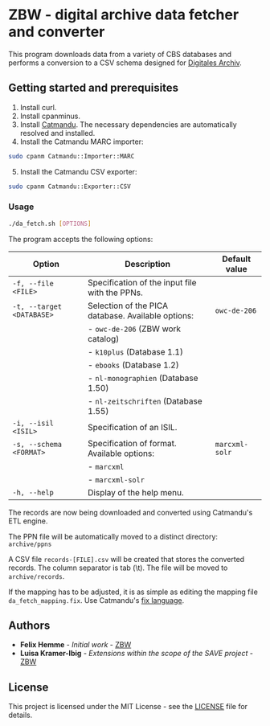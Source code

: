 # ZBW - digital archive data fetcher and converter

This program downloads data from a variety of CBS databases and performs a conversion to a CSV schema designed for [Digitales Archiv](https://zbw.eu/econis-archiv/).

## Getting started and prerequisites

1. Install curl.
2. Install cpanminus.
3. Install [Catmandu](http://librecat.org/Catmandu/#installation). The necessary dependencies are automatically resolved and installed.
4. Install the Catmandu MARC importer:

```bash
sudo cpanm Catmandu::Importer::MARC
```

5. Install the Catmandu CSV exporter:

```bash
sudo cpanm Catmandu::Exporter::CSV
```

### Usage

```bash
./da_fetch.sh [OPTIONS]
```

The program accepts the following options:

| Option                      | Description                                             | Default value           |
|-----------------------------|---------------------------------------------------------|-------------------------|
| `-f, --file <FILE>`        | Specification of the input file with the PPNs.          |                         |
| `-t, --target <DATABASE>`   | Selection of the PICA database. Available options:      | `owc-de-206`            |
|                             | - `owc-de-206` (ZBW work catalog)                       |                         |
|                             | - `k10plus` (Database 1.1)                              |                         |
|                             | - `ebooks` (Database 1.2)                               |                         |
|                             | - `nl-monographien` (Database 1.50)                     |                         |
|                             | - `nl-zeitschriften` (Database 1.55)                    |                         |
| `-i, --isil <ISIL>`         | Specification of an ISIL.                               |                         |
| `-s, --schema <FORMAT>`     | Specification of format. Available options:             | `marcxml-solr`          |
|                             | - `marcxml`                                             |                         |
|                             | - `marcxml-solr`                                        |                         |
| `-h, --help`                | Display of the help menu.                               |                         |

The records are now being downloaded and converted using Catmandu's ETL engine.

The PPN file will be automatically moved to a distinct directory: ```archive/ppns```

A CSV file ```records-[FILE].csv``` will be created that stores the converted records. The column separator is tab (\t). The file will be moved to ```archive/records```.

If the mapping has to be adjusted, it is as simple as editing the mapping file ```da_fetch_mapping.fix```. Use Catmandu's [fix language](https://github.com/LibreCat/Catmandu/wiki/Fix-language).

## Authors

* **Felix Hemme** - *Initial work* - [ZBW](https://zbw.eu/de/)
* **Luisa Kramer-Ibig** - *Extensions within the scope of the SAVE project* - [ZBW](https://zbw.eu/de/)

## License

This project is licensed under the MIT License - see the [LICENSE](LICENSE) file for details.
